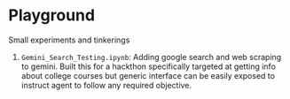 # Playground
Small experiments and tinkerings 

1. `Gemini_Search_Testing.ipynb`: Adding google search and web scraping to gemini. Built this for a hackthon specifically targeted at getting info about college courses but generic interface can be easily exposed to instruct agent to follow any required objective. 
